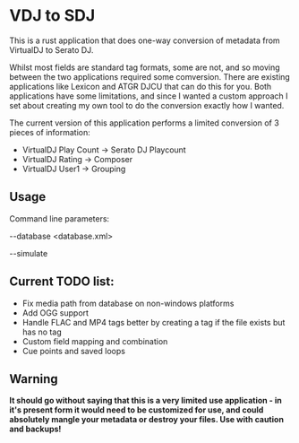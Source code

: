 # VDJ to SDJ

This is a rust application that does one-way conversion of metadata from VirtualDJ to Serato DJ.

Whilst most fields are standard tag formats, some are not, and so moving between the two applications required some comversion. There are existing applications like Lexicon and ATGR DJCU that can do this for you. Both applications have some limitations, and since I wanted a custom approach I set about creating my own tool to do the conversion exactly how I wanted.

The current version of this application performs a limited conversion of 3 pieces of information:

*   VirtualDJ Play Count → Serato DJ Playcount
*   VirtualDJ Rating → Composer
*   VirtualDJ User1 → Grouping

## Usage

Command line parameters:

--database <database.xml>

--simulate

## Current TODO list:

*   Fix media path from database on non-windows platforms
*   Add OGG support
*   Handle FLAC and MP4 tags better by creating a tag if the file exists but has no tag
*   Custom field mapping and combination
*   Cue points and saved loops

## Warning

**It should go without saying that this is a very limited use application - in it's present form it would need to be customized for use, and could absolutely mangle your metadata or destroy your files. Use with caution and backups!**
